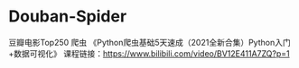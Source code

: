 # Douban-Spider
豆瓣电影Top250 爬虫
《Python爬虫基础5天速成（2021全新合集）Python入门+数据可视化》
课程链接：https://www.bilibili.com/video/BV12E411A7ZQ?p=1
